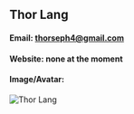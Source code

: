 ## Thor Lang
#### Email: thorseph4@gmail.com
#### Website: none at the moment
#### Image/Avatar:
![Thor Lang](https://avatars.githubusercontent.com/u/72058842?s=400&u=9289d6e8020cf6bc7ca3e8f44c0cd452c4d42b57&v=4)

